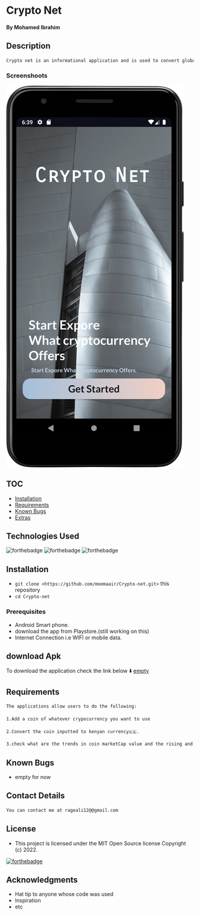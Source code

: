 
# Crypto Net

#### By **Mohamed Ibrahim**

## Description

```bash
Crypto net is an informational application and is used to convert global cryptocurrency into kenyan currency
```

### Screenshoots
![](screenshoot/cryptonet_splashScreen.png)


## TOC

- [Installation](#Installation)
- [Requirements](#Requirements)
- [Known Bugs](#Requirements)
- [Extras](#extras)



## Technologies Used
![forthebadge](https://img.shields.io/badge/Tool-made%20in%20java-brightgreen)
![forthebadge](https://img.shields.io/badge/0S-made%20in%20Android-blue)
![forthebadge](https://img.shields.io/badge/Databas-made%20in%20Firebase-Orange)

## Installation
* `git clone <https://github.com/moemaair/Crypto-net.git>` this repository
* `cd Crypto-net`

### Prerequisites

* Android Smart phone.
* download the app from Playstore.(still working on this)
* Internet Connection i.e WIFI or mobile data.


## download Apk
To download the application check the link below ⬇️ 
[empty](*)


## Requirements
```bash
The applications allow users to do the following:

1.Add a coin of whatever crypocurrency you want to use 
 
2.Convert the coin inputted to kenyan currency🇰🇪.

3.check what are the trends in coin marketCap value and the rising and dropping of in percentage after every 1hour.

```

## Known Bugs
- empty for now



## Contact Details
```bash
You can contact me at rageali12@@gmail.com
```

## License
- This project is licensed under the MIT Open Source license Copyright (c) 2022.

[![forthebadge](https://img.shields.io/badge/@Twitter-handle-blue)](https://twitter.com/codingin254)

## Acknowledgments

* Hat tip to anyone whose code was used
* Inspiration
* etc
